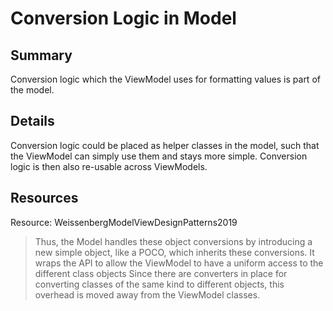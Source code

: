 # Conversion Logic in Model

## Summary
Conversion logic which the ViewModel uses for formatting values is part of the model.

## Details
Conversion logic could be placed as helper classes in the model, such that the ViewModel can simply use them and stays more simple. Conversion logic is then also re-usable across ViewModels.

## Resources
Resource: WeissenbergModelViewDesignPatterns2019
> Thus, the Model handles these object conversions by introducing a new simple object, like a POCO, which inherits these conversions. It wraps the API to allow the ViewModel to have a uniform access to the different class objects
> Since there are converters in place for converting classes of the same kind to different objects, this overhead is moved away from the ViewModel classes.
